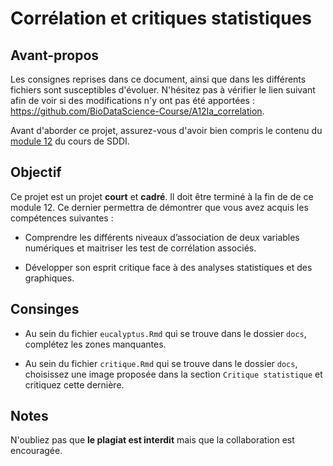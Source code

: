 # Corrélation et critiques statistiques

## Avant-propos

Les consignes reprises dans ce document, ainsi que dans les différents fichiers sont susceptibles d'évoluer. N'hésitez pas à vérifier le lien suivant afin de voir si des modifications n'y ont pas été apportées : <https://github.com/BioDataScience-Course/A12Ia_correlation>.

Avant d'aborder ce projet, assurez-vous d'avoir bien compris le contenu du [module 12](https://wp.sciviews.org/sdd-umons/?iframe=wp.sciviews.org/sdd-umons-2020/correlation.html) du cours de SDDI.

## Objectif

Ce projet est un projet **court** et **cadré**. Il doit être terminé à la fin de de ce module 12. Ce dernier permettra de démontrer que vous avez acquis les compétences suivantes :

- Comprendre les différents niveaux d’association de deux variables numériques et maitriser les test de corrélation associés.

- Développer son esprit critique face à des analyses statistiques et des graphiques.

## Consinges

- Au sein du fichier `eucalyptus.Rmd` qui se trouve dans le dossier `docs`, complétez les zones manquantes.

- Au sein du fichier `critique.Rmd` qui se trouve dans le dossier `docs`, choisissez une image proposée dans la section `Critique statistique` et critiquez cette dernière.

## Notes

N'oubliez pas que **le plagiat est interdit** mais que la collaboration est encouragée.
